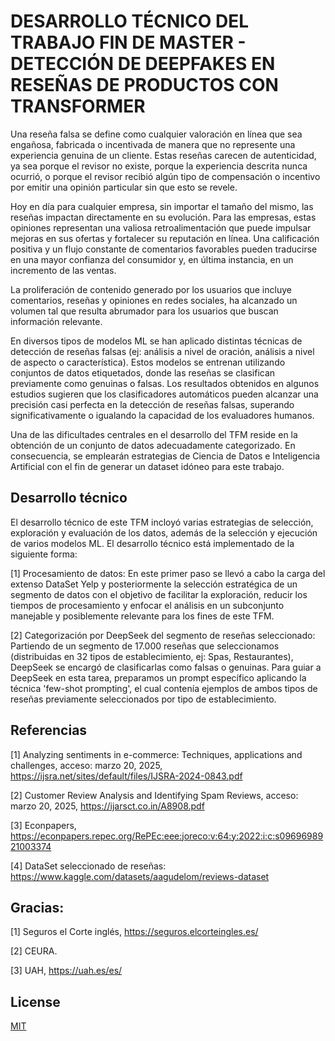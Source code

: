 
# DESARROLLO TÉCNICO DEL TRABAJO FIN DE MASTER - DETECCIÓN DE DEEPFAKES EN RESEÑAS DE PRODUCTOS CON TRANSFORMER

Una reseña falsa se define como cualquier valoración en línea que sea engañosa, fabricada o incentivada de manera que no represente una experiencia genuina de un cliente. Estas reseñas carecen de autenticidad, ya sea porque el revisor no existe, porque la experiencia descrita nunca ocurrió, o porque el revisor recibió algún tipo de compensación o incentivo por emitir una opinión particular sin que esto se revele.

Hoy en día para cualquier empresa, sin importar el tamaño del mismo, las reseñas impactan directamente en su evolución.  Para las empresas, estas opiniones representan una valiosa retroalimentación que puede impulsar mejoras en sus ofertas y fortalecer su reputación en línea. Una calificación positiva y un flujo constante de comentarios favorables pueden traducirse en una mayor confianza del consumidor y, en última instancia, en un incremento de las ventas.

La proliferación de contenido generado por los usuarios que incluye comentarios, reseñas y opiniones en redes sociales, ha alcanzado un volumen tal que resulta abrumador para los usuarios que buscan información relevante.

En diversos tipos de modelos ML se han aplicado distintas técnicas de detección de reseñas falsas (ej: análisis a nivel de oración, análisis a nivel de aspecto o característica). Estos modelos se entrenan utilizando conjuntos de datos etiquetados, donde las reseñas se clasifican previamente como genuinas o falsas.  Los resultados obtenidos en algunos estudios sugieren que los clasificadores automáticos pueden alcanzar una precisión casi perfecta en la detección de reseñas falsas, superando significativamente o igualando la capacidad de los evaluadores humanos.

Una de las dificultades centrales en el desarrollo del TFM reside en la obtención de un conjunto de datos adecuadamente categorizado. En consecuencia, se emplearán estrategias de Ciencia de Datos e Inteligencia Artificial con el fin de generar un dataset idóneo para este trabajo.

## Desarrollo técnico

El desarrollo técnico de este TFM incloyó varias estrategias de selección, exploración y evaluación de los datos, además de la selección y ejecución de varios modelos ML. El desarrollo técnico está implementado de la siguiente forma:

[1] Procesamiento de datos: En este primer paso se llevó a cabo la carga del extenso DataSet Yelp y posteriormente la selección estratégica de un segmento de datos con el objetivo de facilitar la exploración, reducir los tiempos de procesamiento y enfocar el análisis en un subconjunto manejable y posiblemente relevante para los fines de este TFM.

[2] Categorización por DeepSeek del segmento de reseñas seleccionado: Partiendo de un segmento de 17.000 reseñas que seleccionamos (distribuidas en 32 tipos de establecimiento, ej: Spas, Restaurantes), DeepSeek se encargó de clasificarlas como falsas o genuinas. Para guiar a DeepSeek en esta tarea, preparamos un prompt específico aplicando la técnica 'few-shot prompting', el cual contenía ejemplos de ambos tipos de reseñas previamente seleccionados por tipo de establecimiento. 

## Referencias

[1] Analyzing sentiments in e-commerce: Techniques, applications and challenges, acceso: marzo 20, 2025, https://ijsra.net/sites/default/files/IJSRA-2024-0843.pdf

[2] Customer Review Analysis and Identifying Spam Reviews, acceso: marzo 20, 2025, https://ijarsct.co.in/A8908.pdf

[3] Econpapers, https://econpapers.repec.org/RePEc:eee:joreco:v:64:y:2022:i:c:s0969698921003374

[4] DataSet seleccionado de reseñas: https://www.kaggle.com/datasets/aagudelom/reviews-dataset

## Gracias:

[1] Seguros el Corte inglés, https://seguros.elcorteingles.es/

[2] CEURA. 

[3]  UAH, https://uah.es/es/

## License

[MIT](https://choosealicense.com/licenses/mit/)

